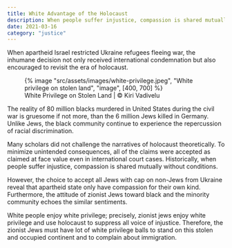 ```yaml
---
title: White Advantage of the Holocaust
description: When people suffer injustice, compassion is shared mutually without conditions but not zionist state Israel
date: 2021-03-16
category: "justice"
---
```


When apartheid Israel restricted Ukraine refugees fleeing war, the inhumane decision not only received international condemnation but also encouraged to revisit the era of holocaust.

<!-- excerpt -->

<figure>
{% image "src/assets/images/white-privilege.jpeg", "White privilege on stolen land", "image", [400, 700] %}
<figcaption>White Privilege on Stolen Land | © Kiri Vadivelu</figcaption>
</figure>

The reality of 80 million blacks murdered in United States during the civil war is gruesome if not more, than the 6 million Jews killed in Germany. Unlike Jews, the black community continue to experience the repercussion of racial discrimination.

Many scholars did not challenge the narratives of holocaust theoretically. To minimize unintended consequences, all of the claims were accepted as claimed at face value even in international court cases. Historically, when people suffer injustice, compassion is shared mutually without conditions.

However, the choice to accept all Jews with cap on non-Jews from Ukraine reveal that apartheid state only have compassion for their own kind. Furthermore, the attitude of zionist Jews toward black and the minority community echoes the similar sentiments.

White people enjoy white privilege; precisely, zionist jews enjoy white privilege and use holocaust to suppress all voice of injustice. Therefore, the zionist Jews must have lot of white privilege balls to stand on this stolen and occupied continent and to complain about immigration.
